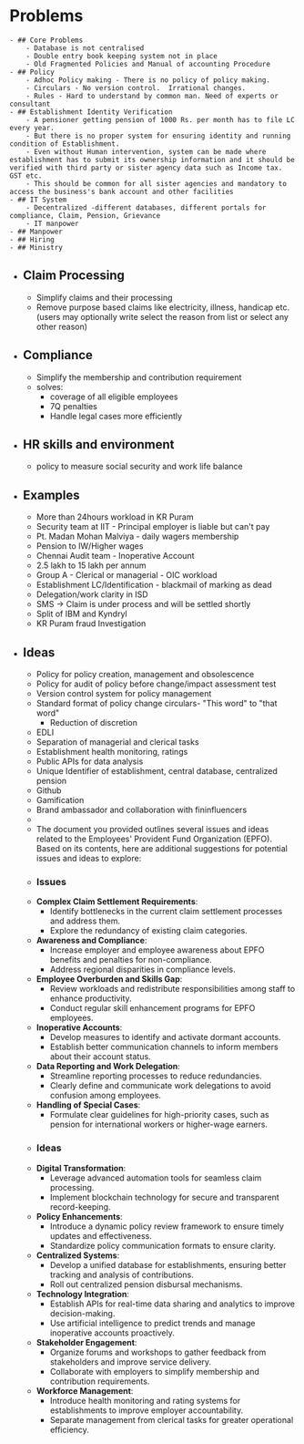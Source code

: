 # Problems
	- ## Core Problems
		- Database is not centralised
		- Double entry book keeping system not in place
		- Old Fragmented Policies and Manual of accounting Procedure
	- ## Policy
		- Adhoc Policy making - There is no policy of policy making.
		- Circulars - No version control.  Irrational changes.
		- Rules - Hard to understand by common man. Need of experts or consultant
	- ## Establishment Identity Verification
		- A pensioner getting pension of 1000 Rs. per month has to file LC every year.
		- But there is no proper system for ensuring identity and running condition of Establishment.
		- Even without Human intervention, system can be made where establishment has to submit its ownership information and it should be verified with third party or sister agency data such as Income tax. GST etc.
		- This should be common for all sister agencies and mandatory to access the business's bank account and other facilities
	- ## IT System
		- Decentralized -different databases, different portals for compliance, Claim, Pension, Grievance
		- IT manpower
	- ## Manpower
	- ## Hiring
	- ## Ministry
- ## Claim Processing
	- Simplify claims and their processing
	- Remove purpose based claims like electricity, illness, handicap etc. (users may optionally write select the reason from list or select any other reason)
- ## Compliance
	- Simplify the membership and contribution requirement
	- solves:
		- coverage of all eligible employees
		- 7Q penalties
		- Handle legal cases more efficiently
- ## HR skills and environment
	- policy to measure social security and work life balance
- ## Examples
	- More than 24hours workload in KR Puram
	- Security team at IIT - Principal employer is liable but can't pay
	- Pt. Madan Mohan Malviya - daily wagers membership
	- Pension to IW/Higher wages
	- Chennai Audit team - Inoperative Account
	- 2.5 lakh to 15 lakh per annum
	- Group A - Clerical or managerial - OIC workload
	- Establishment LC/Identification - blackmail of marking as dead
	- Delegation/work clarity in ISD
	- SMS -> Claim is under process and will be settled shortly
	- Split of IBM and Kyndryl
	- KR Puram fraud Investigation
- ## Ideas
	- Policy for policy creation, management and obsolescence
	- Policy for audit of policy before change/impact assessment test
	- Version control system for policy management
	- Standard format of policy change circulars- "This word" to "that word"
		- Reduction of discretion
	- EDLI
	- Separation of managerial and clerical tasks
	- Establishment health monitoring, ratings
	- Public APIs for data analysis
	- Unique Identifier of establishment, central database, centralized pension
	- Github
	- Gamification
	- Brand ambassador and collaboration with fininfluencers
	-
	- The document you provided outlines several issues and ideas related to the Employees' Provident Fund Organization (EPFO). Based on its contents, here are additional suggestions for potential issues and ideas to explore:
	- ### Issues
	- **Complex Claim Settlement Requirements**:
		- Identify bottlenecks in the current claim settlement processes and address them.
		- Explore the redundancy of existing claim categories.
	- **Awareness and Compliance**:
		- Increase employer and employee awareness about EPFO benefits and penalties for non-compliance.
		- Address regional disparities in compliance levels.
	- **Employee Overburden and Skills Gap**:
		- Review workloads and redistribute responsibilities among staff to enhance productivity.
		- Conduct regular skill enhancement programs for EPFO employees.
	- **Inoperative Accounts**:
		- Develop measures to identify and activate dormant accounts.
		- Establish better communication channels to inform members about their account status.
	- **Data Reporting and Work Delegation**:
		- Streamline reporting processes to reduce redundancies.
		- Clearly define and communicate work delegations to avoid confusion among employees.
	- **Handling of Special Cases**:
		- Formulate clear guidelines for high-priority cases, such as pension for international workers or higher-wage earners.
	- ### Ideas
	- **Digital Transformation**:
		- Leverage advanced automation tools for seamless claim processing.
		- Implement blockchain technology for secure and transparent record-keeping.
	- **Policy Enhancements**:
		- Introduce a dynamic policy review framework to ensure timely updates and effectiveness.
		- Standardize policy communication formats to ensure clarity.
	- **Centralized Systems**:
		- Develop a unified database for establishments, ensuring better tracking and analysis of contributions.
		- Roll out centralized pension disbursal mechanisms.
	- **Technology Integration**:
		- Establish APIs for real-time data sharing and analytics to improve decision-making.
		- Use artificial intelligence to predict trends and manage inoperative accounts proactively.
	- **Stakeholder Engagement**:
		- Organize forums and workshops to gather feedback from stakeholders and improve service delivery.
		- Collaborate with employers to simplify membership and contribution requirements.
	- **Workforce Management**:
		- Introduce health monitoring and rating systems for establishments to improve employer accountability.
		- Separate management from clerical tasks for greater operational efficiency.